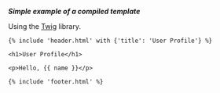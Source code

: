 _**Simple example of a compiled template**_

Using the [Twig](http://twig.sensiolabs.org/) library.

`{% include 'header.html' with {'title': 'User Profile'} %}`



`<h1>User Profile</h1>`

`<p>Hello, {{ name }}</p>`



`{% include 'footer.html' %} `

